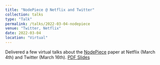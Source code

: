```yaml
---
title: "NodePiece @ Netflix and Twitter"
collection: talks
type: "Talk"
permalink: /talks/2022-03-04-nodepiece
venue: "Twitter, Netflix"
date: 2022-03-04
location: "Virtual"
---
```


Delivered a few virtual talks about the [NodePiece](https://arxiv.org/abs/2106.12144) paper at Netflix (March 4th) and Twitter (March 16th). [PDF Slides](/files/2021/NodePiece_CompTokenization.pdf)
